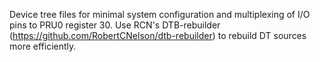 Device tree files for minimal system configuration and multiplexing of I/O pins to PRU0 register 30. Use RCN's DTB-rebuilder (https://github.com/RobertCNelson/dtb-rebuilder) to rebuild DT sources more efficiently.

